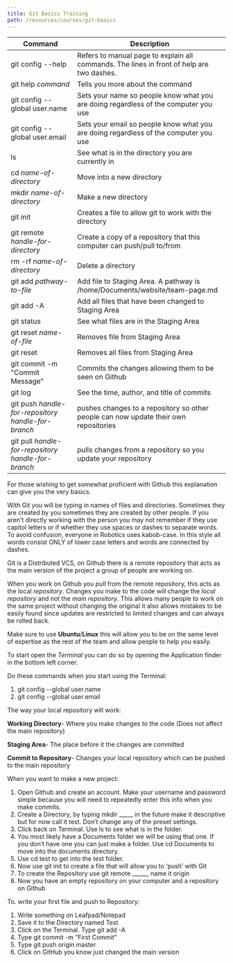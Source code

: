 ```yaml
---
title: Git Basics Training
path: /resources/courses/git-basics
---
```


| Command                                              | Description                                                                               |
| ---------------------------------------------------- | ----------------------------------------------------------------------------------------- |
| git config --help                                    | Refers to manual page to explain all commands. The lines in front of help are two dashes. |
| git help _command_                                   | Tells you more about the command                                                          |
| git config --global user.name                        | Sets your name so people know what you are doing regardless of the computer you use       |
| git config --global user.email                       | Sets your email so people know what you are doing regardless of the computer you use      |
| ls                                                   | See what is in the directory you are currently in                                         |
| cd _name-of-directory_                               | Move into a new directory                                                                 |
| mkdir _name-of-directory_                            | Make a new directory                                                                      |
| git init                                             | Creates a file to allow git to work with the directory                                    |
| git remote _handle-for-directory_ <url>              | Create a copy of a repository that this computer can push/pull to/from                    |
| rm -rf _name-of-directory_                           | Delete a directory                                                                        |
| git add _pathway-to-file_                            | Add file to Staging Area. A pathway is /home/Documents/website/team-page.md               |
| git add -A                                           | Add all files that have been changed to Staging Area                                      |
| git status                                           | See what files are in the Staging Area                                                    |
| git reset _name-of-file_                             | Removes file from Staging Area                                                            |
| git reset                                            | Removes all files from Staging Area                                                       |
| git commit -m "Commit Message"                       | Commits the changes allowing them to be seen on Github                                    |
| git log                                              | See the time, author, and title of commits                                                |
| git push _handle-for-repository_ _handle-for-branch_ | pushes changes to a repository so other people can now update their own repositories      |
| git pull _handle-for-repository_ _handle-for-branch_ | pulls changes from a repository so you update your repository                             |

For those wishing to get somewhat proficient with Github this explanation can give you the very basics.

With Git you will be typing in names of files and directories. Sometimes they are created by you sometimes they are created by other people. If you aren't directly working with the person you may not remember if they use capitol letters or if whether they use spaces or dashes to separate words. To avoid confusion, everyone in Robotics uses kabob-case. In this style all words consist ONLY of lower case letters and words are connected by dashes.

Git is a Distributed VCS, on Github there is a remote repository that acts as the main version of the project a group of people are working on.

When you work on Github you _pull_ from the remote repository, this acts as the local _repository_. Changes you make to the code will change the _local repository_ and not the _main repository_. This allows many people to work on the same project without changing the original it also allows mistakes to be easily found since updates are restricted to limited changes and can always be rolled back.

Make sure to use **Ubuntu**/**Linux** this will allow you to be on the same level of expertise as the rest of the team and allow people to help you easily.

To start open the _Terminal_ you can do so by opening the Application finder in the bottom left corner.

Do these commands when you start using the Terminal:

1. git config --global user.name
2. git config --global user.email

The way your local repository will work:

**Working Directory**-
Where you make changes to the code (Does not affect the main repository)

**Staging Area**-
The place before it the changes are committed

**Commit to Repository**-
Changes your local repository which can be pushed to the main repository

When you want to make a new project:

1. Open Github and create an account. Make your username and password simple because you will need to repeatedly enter this info when you make commits.
2. Create a Directory, by typing mkdir _____  in the future make it descriptive but for now call it test. Don’t change any of the preset settings.
3. Click back on Terminal. Use ls to see what is in the folder.
4. You most likely have a Documents folder we will be using that one. If you don’t have one you can just make a folder. Use cd Documents to move into the documents directory.
5. Use cd test to get into the test folder.
6. Now use git init to create a file that will allow you to ‘push’ with Git
7. To create the Repository use git remote ______ <url> name it origin
8. Now you have an empty repository on your computer and a repository on Github

To. write your first file and push to Repository:

1. Write something on Leafpad/Notepad
2. Save it to the Directory named Test
3. Click on the Terminal. Type git add -A
4. Type git commit -m “First Commit”
5. Type git push origin master
6. Click on GitHub you know just changed the main version

